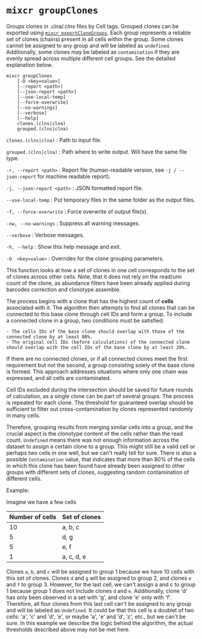# `mixcr groupClones`

Groups clones in .clna/.clns files by Cell tags. Grouped clones can be exported using [`mixcr exportCloneGroups`](./mixcr-export.md#clone-groups-by-cell). Each group represents a reliable set of clones (chains) present in all cells within the group. Some clones cannot be assigned to any group and will be labeled as `undefined`. Additionally, some clones may be labeled as `contamination` if they are evenly spread across multiple different cell groups. See the detailed explanation below.


```
mixcr groupClones 
    [-O <key=value>]
    [--report <path>] 
    [--json-report <path>] 
    [--use-local-temp]
    [--force-overwrite]
    [--no-warnings]
    [--verbose]
    [--help] 
    clones.(clns|clna) 
    grouped.(clns|clna)
```

`clones.(clns|clna)`
: Path to input file.

`grouped.(clns|clna)`
: Path where to write output. Will have the same file type.

`-r, --report <path>`
: Report file (human-readable version, see `-j / --json-report` for machine readable report).

`-j, --json-report <path>`
: JSON formatted report file.

`--use-local-temp`
: Put temporary files in the same folder as the output files.

`-f, --force-overwrite`
: Force overwrite of output file(s).

`-nw, --no-warnings`
: Suppress all warning messages.

`--verbose`
: Verbose messages.

`-h, --help`
: Show this help message and exit.

`-O  <key=value>`
: Overrides for the clone grouping parameters.


This function looks at how a set of clones in one cell corresponds to the set of clones across other cells. Note, that it does not rely on the read/umi count of the clone, as abundance filters have been already applied during barcodes correction and clonotype assemble.

The process begins with a clone that has the highest count of **cells** associated with it. The algorithm then attempts to find all clones that can be connected to this base clone through cell IDs and form a group. To include a connected clone in a group, two conditions must be satisfied:

    - The cells IDs of the base clone should overlap with those of the connected clone by at least 80%.
    - The original cell IDs (before calculations) of the connected clone should overlap with the cell IDs of the base clone by at least 20%.

If there are no connected clones, or if all connected clones meet the first requirement but not the second, a group consisting solely of the base clone is formed. This approach addresses situations where only one chain was expressed, and all cells are contaminated.

Cell IDs excluded during the intersection should be saved for future rounds of calculation, as a single clone can be part of several groups. The process is repeated for each clone. The threshold for guaranteed overlap should be sufficient to filter out cross-contamination by clones represented randomly in many cells.

Therefore, grouping results from merging similar cells into a group, and the crucial aspect is the clonotype content of the cells rather than the read count. `Undefined` means there was not enough information across the dataset to assign a certain clone to a group. This might still be a valid cell or perhaps two cells in one well, but we can't really tell for sure. There is also a possible `Contamination` value, that indicates that more than 80% of the cells in which this clone has been found have already been assigned to other groups with different sets of clones, suggesting random contamination of different cells.

Example:

Imagine we have a few cells

| Number of cells | Set of clones |
|-----------------|---------------|
| 10              | a, b, c       |
| 5               | d, g          |
| 5               | e, f          |
| 1               | a, c, d, e    |

Clones `a`, `b`, and `c` will be assigned to group 1 because we have 10 cells with this set of clones. Clones `d` and `g` will be assigned to group 2, and clones `e` and `f` to group 3. However, for the last cell, we can't assign a and c to group 1 because group 1 does not include clones `d` and `e`. Additionally, clone 'd' has only been observed in a set with 'g', and clone 'e' only with 'f'. Therefore, all four clones from this last cell can't be assigned to any group and will be labeled as `Undefined`. It could be that this cell is a doublet of two cells: 'a', 'c' and 'd', 'e', or maybe 'a', 'e' and 'd', 'c', etc., but we can't be sure. In this example we describe the logic behind the algorithm, the actual thresholds described above may not be met here.


